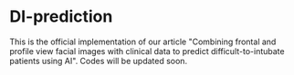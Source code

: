 # DI-prediction
This is the official implementation of our article "Combining frontal and profile view facial images with clinical data to predict difficult-to-intubate patients using AI". Codes will be updated soon.
